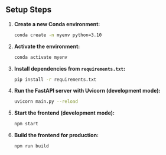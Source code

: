 ## Setup Steps

1. **Create a new Conda environment:**
    ```bash
    conda create -n myenv python=3.10
    ```

2. **Activate the environment:**
    ```bash
    conda activate myenv
    ```

3. **Install dependencies from `requirements.txt`:**
    ```bash
    pip install -r requirements.txt
    ```

4. **Run the FastAPI server with Uvicorn (development mode):**
    ```bash
    uvicorn main.py --reload
    ```

5. **Start the frontend (development mode):**
    ```bash
    npm start
    ```

6. **Build the frontend for production:**
    ```bash
    npm run build
    ```